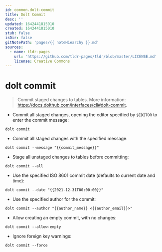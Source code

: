 ```yaml
---
id: common.dolt-commit
title: Dolt Commit
desc: ''
updated: 1642441815010
created: 1642441815010
stub: false
isDir: false
gitNotePath: 'pages/{{ noteHiearchy }}.md'
sources:
  - name: tldr-pages
    url: 'https://github.com/tldr-pages/tldr/blob/master/LICENSE.md'
    license: Creative Commons
---
```

# dolt commit

> Commit staged changes to tables.
> More information: <https://docs.dolthub.com/interfaces/cli#dolt-commit>.

- Commit all staged changes, opening the editor specified by `$EDITOR` to enter the commit message:

`dolt commit`

- Commit all staged changes with the specified message:

`dolt commit --message "{{commit_message}}"`

- Stage all unstaged changes to tables before committing:

`dolt commit --all`

- Use the specified ISO 8601 commit date (defaults to current date and time):

`dolt commit --date "{{2021-12-31T00:00:00}}"`

- Use the specified author for the commit:

`dolt commit --author "{{author_name}} <{{author_email}}>"`

- Allow creating an empty commit, with no changes:

`dolt commit --allow-empty`

- Ignore foreign key warnings:

`dolt commit --force`

